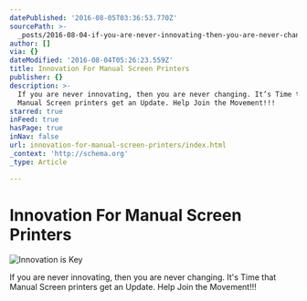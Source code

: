 ```yaml
---
datePublished: '2016-08-05T03:36:53.770Z'
sourcePath: >-
  _posts/2016-08-04-if-you-are-never-innovating-then-you-are-never-changing-it.md
author: []
via: {}
dateModified: '2016-08-04T05:26:23.559Z'
title: Innovation For Manual Screen Printers
publisher: {}
description: >-
  If you are never innovating, then you are never changing. It’s Time that
  Manual Screen printers get an Update. Help Join the Movement!!!
starred: true
inFeed: true
hasPage: true
inNav: false
url: innovation-for-manual-screen-printers/index.html
_context: 'http://schema.org'
_type: Article

---
```

# Innovation For Manual Screen Printers
![Innovation is Key](https://the-grid-user-content.s3-us-west-2.amazonaws.com/70a3742c-916d-4b89-80da-24026c09a8ce.jpg)

If you are never innovating, then you are never changing. It's Time that Manual Screen printers get an Update. Help Join the Movement!!!